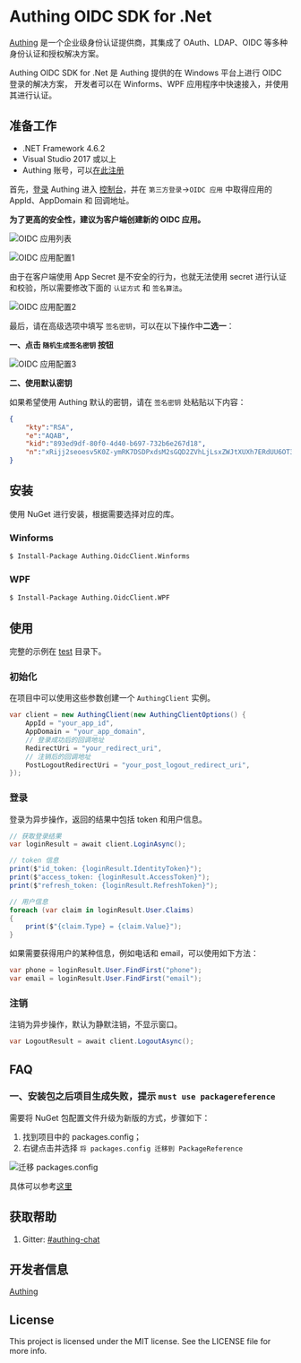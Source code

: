# Authing OIDC SDK for .Net

[Authing](https://authing.cn/) 是一个企业级身份认证提供商，其集成了 OAuth、LDAP、OIDC 等多种身份认证和授权解决方案。

Authing OIDC SDK for .Net 是 Authing 提供的在 Windows 平台上进行 OIDC 登录的解决方案，
开发者可以在 Winforms、WPF 应用程序中快速接入，并使用其进行认证。

## 准备工作

- .NET Framework 4.6.2
- Visual Studio 2017 或以上
- Authing 账号，可以[在此注册](https://authing.cn/sign-up)


首先，[登录](https://authing.cn/login) Authing 进入 [控制台](https://authing.cn/dashboard)，并在 `第三方登录`->`OIDC 应用` 中取得应用的 AppId、AppDomain 和 回调地址。

**为了更高的安全性，建议为客户端创建新的 OIDC 应用。**

![OIDC 应用列表](./docs/images/OIDC应用列表.png)

![OIDC 应用配置1](./docs/images/OIDC应用配置1.png)

由于在客户端使用 App Secret 是不安全的行为，也就无法使用 secret 进行认证和校验，所以需要修改下面的 `认证方式` 和 `签名算法`。

![OIDC 应用配置2](./docs/images/OIDC应用配置2.png)

最后，请在高级选项中填写 `签名密钥`，可以在以下操作中**二选一**：

**一、点击 `随机生成签名密钥` 按钮**

![OIDC 应用配置3](./docs/images/OIDC应用配置3.png)

**二、使用默认密钥**

如果希望使用 Authing 默认的密钥，请在 `签名密钥` 处粘贴以下内容：

```json
{
    "kty":"RSA",
    "e":"AQAB",
    "kid":"893ed9df-80f0-4d40-b697-732b6e267d18",
    "n":"xRijj2seoesv5K0Z-ymRK7DSDPxdsM2sGQD2ZVhLjLsxZWJtXUXh7ERdUU6OT3BqYZZf7CLIhN6yyNtTOgfgpLG9HVJd7ZSKzuy2dS7mo8jD8YRtptAJmNFqw6z8tQp5MNG1ZHqp9isKqJmx_CFYkRdXBmjjj8PMVSP757pkC3jCq7fsi0drSSg4lIxrSsGzL0--Ra9Du71Qe_ODQKU0brxaI1OKILtfcVPTHTaheV-0dw4eYkSDtyaLBG3jqsQbdncNg8PCEWchNzdO6aajUq4wbOzy_Ctp399mz0SGKfuC5S8gqAFABFT3DH3UD21ZztQZwFEV2AlvF-bcGEstcw"
}
```

## 安装

使用 NuGet 进行安装，根据需要选择对应的库。

### Winforms

```bash
$ Install-Package Authing.OidcClient.Winforms
```

### WPF

```bash
$ Install-Package Authing.OidcClient.WPF
```

## 使用

完整的示例在 [test](./test) 目录下。

### 初始化

在项目中可以使用这些参数创建一个 `AuthingClient` 实例。

```c#
var client = new AuthingClient(new AuthingClientOptions() {
    AppId = "your_app_id",
    AppDomain = "your_app_domain",
    // 登录成功后的回调地址
    RedirectUri = "your_redirect_uri",
    // 注销后的回调地址
    PostLogoutRedirectUri = "your_post_logout_redirect_uri",
});
```

### 登录

登录为异步操作，返回的结果中包括 token 和用户信息。

```c#
// 获取登录结果
var loginResult = await client.LoginAsync();

// token 信息
print($"id_token: {loginResult.IdentityToken}");
print($"access_token: {loginResult.AccessToken}");
print($"refresh_token: {loginResult.RefreshToken}");

// 用户信息
foreach (var claim in loginResult.User.Claims)
{
    print($"{claim.Type} = {claim.Value}");
}
```

如果需要获得用户的某种信息，例如电话和 email，可以使用如下方法：

```c#
var phone = loginResult.User.FindFirst("phone");
var email = loginResult.User.FindFirst("email");
```

### 注销

注销为异步操作，默认为静默注销，不显示窗口。

```c#
var LogoutResult = await client.LogoutAsync();
```

## FAQ

### 一、安装包之后项目生成失败，提示 `must use packagereference`

需要将 NuGet 包配置文件升级为新版的方式，步骤如下：

1. 找到项目中的 packages.config；
2. 右键点击并选择 `将 packages.config 迁移到 PackageReference`

![迁移 packages.config](./docs/images/迁移packages.config.png)

具体可以参考[这里](https://blogs.perficient.com/2019/06/04/moving-from-nuget-package-config-to-packagereference/)

## 获取帮助

1. Gitter: [#authing-chat](https://gitter.im/authing-chat/community)

## 开发者信息

[Authing](https://authing.cn)

## License

This project is licensed under the MIT license. See the LICENSE file for more info.
